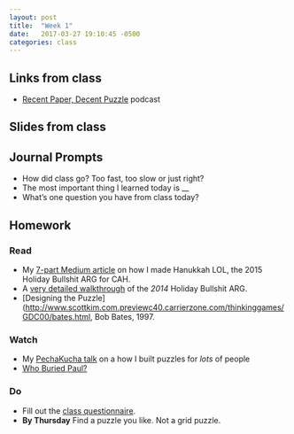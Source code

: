 ```yaml
---
layout: post
title:  "Week 1"
date:   2017-03-27 19:10:45 -0500
categories: class
---
```


## Links from class

* [Recent Paper, Decent Puzzle](http://www.recentpaperdecentpuzzle.com/) podcast

## Slides from class

## Journal Prompts

* How did class go? Too fast, too slow or just right?
* The most important thing I learned today is __
* What’s one question you have from class today?

## Homework

### Read

* My [7-part Medium article](https://medium.com/the-mystery-league/the-making-of-hanukkah-lol-the-biggest-collaborative-puzzle-room-ever-part-1-d8de1080ad51#.ncsi61mtd) on how I made Hanukkah LOL, the 2015 Holiday Bullshit ARG for CAH.
* A [very detailed walkthrough](https://docs.google.com/document/d/193s-qZpgEGGILuN2bhodZRVwWCqvLYXSfS5jSyi3ODI/edit) of the _2014_ Holiday Bullshit ARG.
* [Designing the Puzzle](http://www.scottkim.com.previewc40.carrierzone.com/thinkinggames/GDC00/bates.html, Bob Bates, 1997.

### Watch

* My [PechaKucha talk](https://www.youtube.com/watch?v=dxF5UyroeMQ) on a how I built puzzles for *lots* of people
* [Who Buried Paul?](https://www.youtube.com/watch?v=BQLoRUS-ypM&feature=youtu.be)

### Do

* Fill out the [class questionnaire](https://docs.google.com/a/mysteryleague.com/forms/d/14tVWw8CyRDa0zaoeORyBc1O98pVdcJ1qI6goAriJnz0/edit?usp=drive_web).
* **By Thursday** Find a puzzle you like. Not a grid puzzle.
